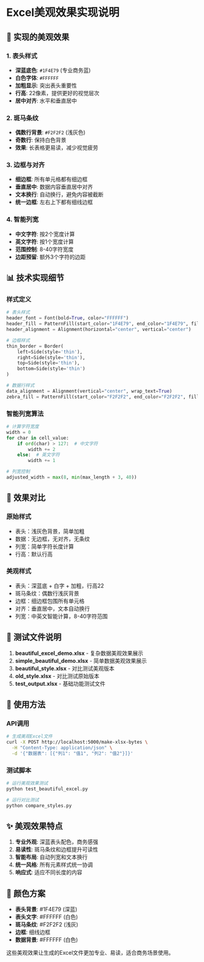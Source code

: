 # Excel美观效果实现说明

## 🎨 实现的美观效果

### 1. 表头样式
- **深蓝底色**: `#1F4E79` (专业商务蓝)
- **白色字体**: `#FFFFFF` 
- **加粗显示**: 突出表头重要性
- **行高**: 22像素，提供更好的视觉层次
- **居中对齐**: 水平和垂直居中

### 2. 斑马条纹
- **偶数行背景**: `#F2F2F2` (浅灰色)
- **奇数行**: 保持白色背景
- **效果**: 长表格更易读，减少视觉疲劳

### 3. 边框与对齐
- **细边框**: 所有单元格都有细边框
- **垂直居中**: 数据内容垂直居中对齐
- **文本换行**: 自动换行，避免内容被截断
- **统一边框**: 左右上下都有细线边框

### 4. 智能列宽
- **中文字符**: 按2个宽度计算
- **英文字符**: 按1个宽度计算
- **范围控制**: 8-40字符宽度
- **边距预留**: 额外3个字符的边距

## 📊 技术实现细节

### 样式定义
```python
# 表头样式
header_font = Font(bold=True, color="FFFFFF")
header_fill = PatternFill(start_color="1F4E79", end_color="1F4E79", fill_type="solid")
header_alignment = Alignment(horizontal="center", vertical="center")

# 边框样式
thin_border = Border(
    left=Side(style='thin'),
    right=Side(style='thin'),
    top=Side(style='thin'),
    bottom=Side(style='thin')
)

# 数据行样式
data_alignment = Alignment(vertical="center", wrap_text=True)
zebra_fill = PatternFill(start_color="F2F2F2", end_color="F2F2F2", fill_type="solid")
```

### 智能列宽算法
```python
# 计算字符宽度
width = 0
for char in cell_value:
    if ord(char) > 127:  # 中文字符
        width += 2
    else:  # 英文字符
        width += 1

# 列宽控制
adjusted_width = max(8, min(max_length + 3, 40))
```

## 🎯 效果对比

### 原始样式
- 表头：浅灰色背景，简单加粗
- 数据：无边框，无对齐，无条纹
- 列宽：简单字符长度计算
- 行高：默认行高

### 美观样式
- 表头：深蓝底 + 白字 + 加粗，行高22
- 斑马条纹：偶数行浅灰背景
- 边框：细边框包围所有单元格
- 对齐：垂直居中，文本自动换行
- 列宽：中英文智能计算，8-40字符范围

## 📁 测试文件说明

1. **beautiful_excel_demo.xlsx** - 复杂数据美观效果展示
2. **simple_beautiful_demo.xlsx** - 简单数据美观效果展示
3. **beautiful_style.xlsx** - 对比测试美观版本
4. **old_style.xlsx** - 对比测试原始版本
5. **test_output.xlsx** - 基础功能测试文件

## 🚀 使用方法

### API调用
```bash
# 生成美观Excel文件
curl -X POST http://localhost:5000/make-xlsx-bytes \
  -H "Content-Type: application/json" \
  -d '{"数据表": [{"列1": "值1", "列2": "值2"}]}'
```

### 测试脚本
```bash
# 运行美观效果测试
python test_beautiful_excel.py

# 运行对比测试
python compare_styles.py
```

## ✨ 美观效果特点

1. **专业外观**: 深蓝表头配色，商务感强
2. **易读性**: 斑马条纹和边框提升可读性
3. **智能布局**: 自动列宽和文本换行
4. **统一风格**: 所有元素样式统一协调
5. **响应式**: 适应不同长度的内容

## 🎨 颜色方案

- **表头背景**: #1F4E79 (深蓝)
- **表头文字**: #FFFFFF (白色)
- **斑马条纹**: #F2F2F2 (浅灰)
- **边框**: 细线边框
- **数据背景**: #FFFFFF (白色)

这些美观效果让生成的Excel文件更加专业、易读，适合商务场景使用。

